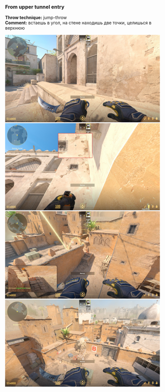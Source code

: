 ### From upper tunnel entry
**Throw technique:** jump-throw  
**Comment:** встаешь в угол, на стене находишь две точки, целишься в верхнюю

![](img/titanic-bwindow_0.jpg)![](img/titanic-bwindow_1.jpg)![](img/titanic-bwindow_2.jpg)![](img/titanic-bwindow_3.jpg)